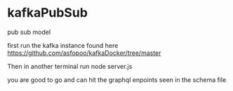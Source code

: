 # kafkaPubSub
pub sub model

first run the kafka instance found here https://github.com/asfopoo/kafkaDocker/tree/master

Then in another terminal run node server.js

you are good to go and can hit the graphql enpoints seen in the schema file
